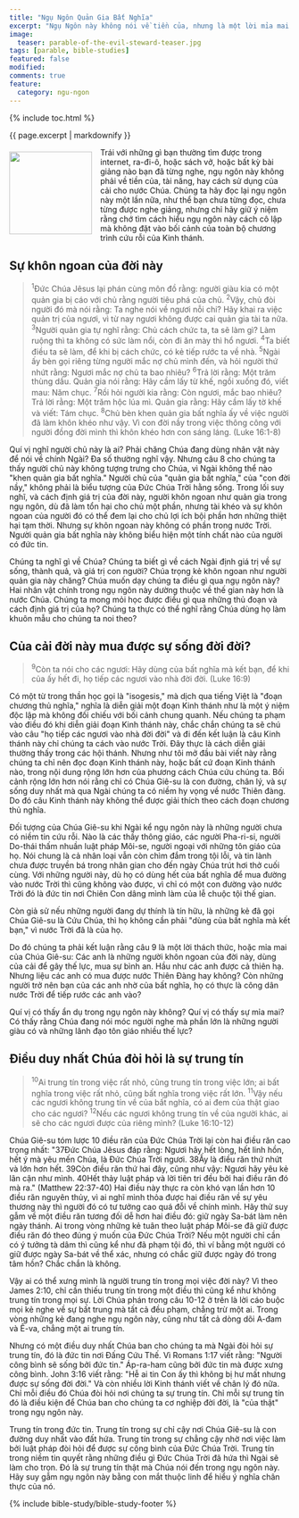 ```yaml
---
title: "Ngụ Ngôn Quản Gia Bất Nghĩa"
excerpt: "Ngụ Ngôn này không nói về tiền của, nhưng là một lời mỉa mai những kẻ     tưởng họ có thể dùng tiền của mua nước thiên đàng (Matthew 13:1-23, Luke 16:1-8)."
image: 
  teaser: parable-of-the-evil-steward-teaser.jpg
tags: [parable, bible-studies]
featured: false
modified:
comments: true
feature:
  category: ngu-ngon
---
```


{% include toc.html %}

{{ page.excerpt | markdownify }}

<div>
<p>
<img alt src="{{ site.url }}/assets/images/dishonest-steward.jpg" style="border: 0px none; margin: 7px 15px 0px 0px; max-width: 100%; height: 148px; padding: 0px; float: left;">
Trái với những gì bạn thường tìm được trong internet, ra-đi-ô, hoặc sách vở, hoặc bất kỳ bài giảng nào bạn đã từng nghe, ngụ ngôn này không phải về tiền của, tài năng, hay cách sử dụng của cải cho nước Chúa. Chúng ta hãy đọc lại ngụ ngôn này một lần nữa, như thể bạn chưa từng đọc, chưa từng được nghe giảng, nhưng chỉ hãy giữ ý niệm rằng chớ tìm cách hiểu ngụ ngôn này cách cô lập mà không đặt vào bối cảnh của toàn bộ chương trình cứu rỗi của Kinh thánh.
</p>
</div>

## Sự khôn ngoan của đời này

> <sup>1</sup>Ðức Chúa Jêsus lại phán cùng môn đồ rằng: người giàu kia có một quản gia bị cáo với chủ rằng người tiêu phá của chủ.  <sup>2</sup>Vậy, chủ đòi người đó mà nói rằng: Ta nghe nói về ngươi nỗi chi? Hãy khai ra việc quản trị của ngươi, vì từ nay ngươi không được cai quản gia tài ta nữa.  <sup>3</sup>Người quản gia tự nghĩ rằng: Chủ cách chức ta, ta sẽ làm gì? Làm ruộng thì ta không có sức làm nổi, còn đi ăn mày thì hổ ngươi.  <sup>4</sup>Ta biết điều ta sẽ làm, để khi bị cách chức, có kẻ tiếp rước ta về nhà.  <sup>5</sup>Ngài ấy bèn gọi riêng từng người mắc nợ chủ mình đến, và hỏi người thứ nhứt rằng: Ngươi mắc nợ chủ ta bao nhiêu?  <sup>6</sup>Trả lời rằng: Một trăm thùng dầu. Quản gia nói rằng: Hãy cầm lấy từ khế, ngồi xuống đó, viết mau: Năm chục.  <sup>7</sup>Rồi hỏi người kia rằng: Còn ngươi, mắc bao nhiêu? Trả lời rằng: Một trăm hộc lúa mì. Quản gia rằng: Hãy cầm lấy tờ khế và viết: Tám chục.  <sup>8</sup>Chủ bèn khen quản gia bất nghĩa ấy về việc người đã làm khôn khéo như vậy. Vì con đời nầy trong việc thông công với người đồng đời mình thì khôn khéo hơn con sáng láng. (Luke 16:1-8)

Quí vị nghĩ người chủ này là ai? Phải chăng Chúa đang dùng nhân vật này để nói về chính Ngài? Đa số thường nghĩ vậy. Nhưng câu 8 cho chúng ta thấy người chủ này không tượng trưng cho Chúa, vì Ngài không thể nào "khen quản gia bất nghĩa." Người chủ của "quản gia bất nghĩa," của "con đời nầy," không phải là biểu tượng của Đức Chúa Trời hằng sống. Trong lối suy nghĩ, và cách định giá trị của đời này, người khôn ngoan như quản gia trong ngụ ngôn, dù đã làm tổn hại cho chủ một phần, nhưng tài khéo và sự khôn ngoan của người đó có thể đem lại cho chủ lợi ích bội phần hơn những thiệt hại tạm thời. Nhưng sự khôn ngoan này không có phần trong nước Trời. Người quản gia bất nghĩa này không biểu hiện một tính chất nào của người có đức tin.

Chúng ta nghĩ gì về Chúa? Chúng ta biết gì về cách Ngài định giá trị về sự sống, thành quả, và giá trị con người? Chúa trọng kẻ khôn ngoan như người quản gia này chăng? Chúa muốn dạy chúng ta điều gì qua ngụ ngôn này? Hai nhân vật chính trong ngụ ngôn này dường thuộc về thế gian này hơn là nước Chúa. Chúng ta mong mỏi học được điều gì qua những thủ đoạn và cách định giá trị của họ? Chúng ta thực có thể nghĩ rằng Chúa dùng họ làm khuôn mẫu cho chúng ta noi theo?

## Của cải đời này mua được sự sống đời đời?

> <sup>9</sup>Còn ta nói cho các ngươi: Hãy dùng của bất nghĩa mà kết bạn, để khi của ấy hết đi, họ tiếp các ngươi vào nhà đời đời. (Luke 16:9)

Có một từ trong thần học gọi là "isogesis," mà dịch qua tiếng Việt là "đoạn chương thủ nghĩa," nghĩa là diễn giải một đoạn Kinh thánh như là một ý niệm độc lập mà không đối chiếu với bối cảnh chung quanh. Nếu chúng ta phạm vào điều đó khi diễn giải đoạn Kinh thánh này, chắc chắn chúng ta sẽ chú vào câu "họ tiếp các ngươi vào nhà đời đời" và đi đến kết luận là câu Kinh thánh này chỉ chúng ta cách vào nước Trời. Đây thực là cách diễn giải thường thấy trong các hội thánh. Nhưng như tôi mở đầu bài viết này rằng chúng ta chỉ nên đọc đoạn Kinh thánh này, hoặc bất cứ đoạn Kinh thánh nào, trong nội dung rộng lớn hơn của phương cách Chúa cứu chúng ta. Bối cảnh rộng lớn hơn nói rằng chỉ có Chúa Giê-su là con đường, chân lý, và sự sống duy nhất mà qua Ngài chúng ta có niềm hy vọng về nước Thiên đàng. Do đó câu Kinh thánh này không thể được giải thích theo cách đoạn chương thủ nghĩa.

Đối tượng của Chúa Giê-su khi Ngài kể ngụ ngôn này là những người chưa có niềm tin cứu rỗi. Nào là các thầy thông giáo, các người Pha-ri-si, người Do-thái thấm nhuần luật pháp Môi-se, người ngoại với những tôn giáo của họ. Nói chung là cả nhân loại vẫn còn chìm đắm trong tội lỗi, và tin lành chưa được truyền bá trong nhân gian cho đến ngày Chúa trút hơi thở cuối cùng. Với những người này, dù họ có dùng hết của bất nghĩa để mua đường vào nước Trời thì cũng không vào được, vì chỉ có một con đường vào nước Trời đó là đức tin nơi Chiên Con dâng mình làm của lễ chuộc tội thế gian.

Còn giả sử nếu những người đang dự thính là tín hữu, là những kẻ đã gọi Chúa Giê-su là Cứu Chúa, thì họ không cần phải "dùng của bất nghĩa mà kết bạn," vì nước Trời đã là của họ.

Do đó chúng ta phải kết luận rằng câu 9 là một lời thách thức, hoặc mỉa mai của Chúa Giê-su: Các anh là những người khôn ngoan của đời này, dùng của cải để gây thế lực, mua sự bình an. Hầu như các anh được cả thiên hạ. Nhưng liệu các anh có mua được nước Thiên Đàng hay không? Còn những người trở nên bạn của các anh nhờ của bất nghĩa, họ có thực là công dân nước Trời để tiếp rước các anh vào?

Quí vị có thấy ẩn dụ trong ngụ ngôn này không? Quí vị có thấy sự mỉa mai? Có thấy rằng Chúa đang nói móc người nghe mà phần lớn là những người giàu có và những lãnh đạo tôn giáo nhiều thế lực?

## Điều duy nhất Chúa đòi hỏi là sự trung tín

> <sup>10</sup>Ai trung tín trong việc rất nhỏ, cũng trung tín trong việc lớn; ai bất nghĩa trong việc rất nhỏ, cũng bất nghĩa trong việc rất lớn. <sup>11</sup>Vậy nếu các ngươi không trung tín về của bất nghĩa, có ai đem của thật giao cho các ngươi? <sup>12</sup>Nếu các ngươi không trung tín về của người khác, ai sẽ cho các ngươi được của riêng mình? (Luke 16:10-12)

Chúa Giê-su tóm lược 10 điều răn của Đức Chúa Trời lại còn hai điều răn cao trọng nhất: "37Ðức Chúa Jêsus đáp rằng: Ngươi hãy hết lòng, hết linh hồn, hết ý mà yêu mến Chúa, là Ðức Chúa Trời ngươi. 38Ấy là điều răn thứ nhứt và lớn hơn hết. 39Còn điều răn thứ hai đây, cũng như vậy: Ngươi hãy yêu kẻ lân cận như mình. 40Hết thảy luật pháp và lời tiên tri đều bởi hai điều răn đó mà ra." (Matthew 22:37-40) Hai điều này thực ra còn khó vạn lần hơn 10 điều răn nguyên thủy, vì ai nghĩ mình thỏa được hai điều răn về sự yêu thương này thì người đó có tư tưởng cao quá đỗi về chính mình. Hãy thử suy gẫm về một điều răn tương đối dễ hơn hai điều đó: giữ ngày Sa-bát làm nên ngày thánh. Ai trong vòng những kẻ tuân theo luật pháp Môi-se đã giữ được điều răn đó theo đúng ý muốn của Đức Chúa Trời? Nếu một người chỉ cần có ý tưởng tà dâm thì cũng kể như đã phạm tội đó, thì ví bằng một người có giữ được ngày Sa-bát về thể xác, nhưng có chắc giữ được ngày đó trong tâm hồn? Chắc chắn là không.

Vậy ai có thể xưng mình là người trung tín trong mọi việc đời này? Vì theo James 2:10, chỉ cần thiếu trung tín trong một điều thì cũng kể như không trung tín trong mọi sự. Lời Chúa phán trong câu 10-12 ở trên là lời cáo buộc mọi kẻ nghe về sự bất trung mà tất cả đều phạm, chẳng trừ một ai. Trong vòng những kẻ đang nghe ngụ ngôn này, cũng như tất cả dòng dõi A-đam và Ê-va, chẳng một ai trung tín.

Nhưng có một điều duy nhất Chúa ban cho chúng ta mà Ngài đòi hỏi sự trung tín, đó là đức tin nơi Đấng Cứu Thế. Vì Romans 1:17 viết rằng: "Người công bình sẽ sống bởi đức tin." Áp-ra-ham cũng bởi đức tin mà được xưng công bình. John 3:16 viết rằng: "Hễ ai tin Con ấy thì không bị hư mất nhưng được sự sống đời đời." Và còn nhiều lời Kinh thánh viết về chân lý đó nữa. Chỉ mỗi điều đó Chúa đòi hỏi nơi chúng ta sự trung tín. Chỉ mỗi sự trung tín đó là điều kiện để Chúa ban cho chúng ta cơ nghiệp đời đời, là "của thật" trong ngụ ngôn này.

Trung tín trong đức tin. Trung tín trong sự chỉ cậy nơi Chúa Giê-su là con đường duy nhất vào đất hứa. Trung tín trong sự chẳng cậy nhờ nơi việc làm bởi luật pháp đòi hỏi để được sự công bình của Đức Chúa Trời. Trung tín trong niềm tin quyết rằng những điều gì Đức Chúa Trời đã hứa thì Ngài sẽ làm cho trọn. Đó là sự trung tín thật mà Chúa nói đến trong ngụ ngôn này. Hãy suy gẫm ngụ ngôn này bằng con mắt thuộc linh để hiểu ý nghĩa chân thực của nó.

{% include bible-study/bible-study-footer %}

